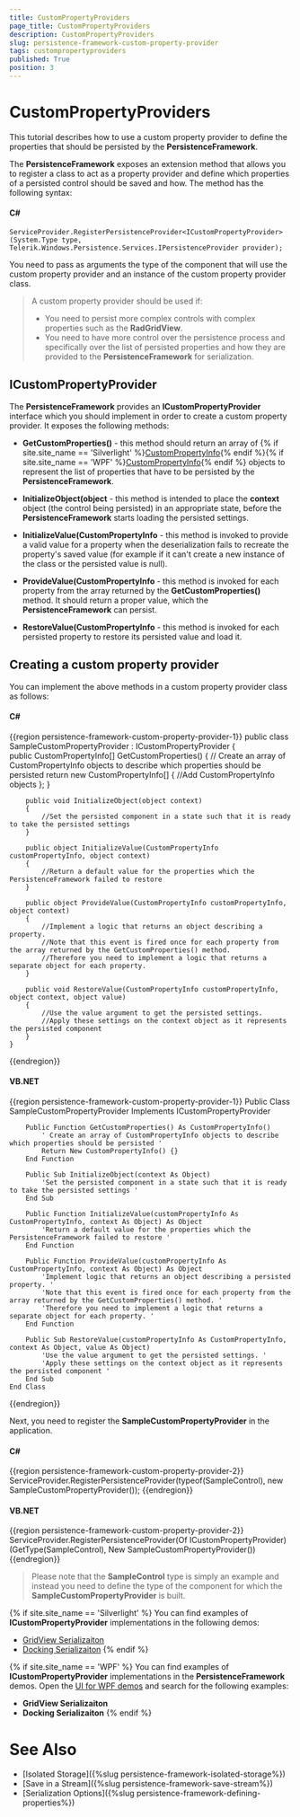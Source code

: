 ```yaml
---
title: CustomPropertyProviders
page_title: CustomPropertyProviders
description: CustomPropertyProviders
slug: persistence-framework-custom-property-provider
tags: custompropertyproviders
published: True
position: 3
---
```


# CustomPropertyProviders

This tutorial describes how to use a custom property provider to define the properties that should be persisted by the __PersistenceFramework__.	  

The __PersistenceFramework__ exposes an extension method that allows you to register a class to act as a property provider and define which properties of a persisted control should be saved and how. The method has the following syntax:	  

#### __C#__

    ServiceProvider.RegisterPersistenceProvider<ICustomPropertyProvider>(System.Type type, Telerik.Windows.Persistence.Services.IPersistenceProvider provider);

You need to pass as arguments the type of the component that will use the custom property provider and an instance of the custom property provider class.  

>A custom property provider should be used if:
>	- You need to persist more complex controls with complex properties such as the __RadGridView__.
>	- You need to have more control over the persistence process and specifically over the list of persisted properties and how they are provided to the __PersistenceFramework__ for serialization.			

## ICustomPropertyProvider

The __PersistenceFramework__ provides an __ICustomPropertyProvider__ interface which you should implement in order to create a custom property provider. It exposes the following methods:		

* __GetCustomProperties()__ - this method should return an array of {% if site.site_name == 'Silverlight' %}[CustomPropertyInfo](http://www.telerik.com/help/silverlight/t_telerik_windows_persistence_services_custompropertyinfo.html){% endif %}{% if site.site_name == 'WPF' %}[CustomPropertyInfo](http://www.telerik.com/help/wpf/t_telerik_windows_persistence_services_custompropertyinfo.html){% endif %} objects to represent the list of properties that have to be persisted by the __PersistenceFramework__.
 
* __InitializeObject(object__ - this method is intended to place the __context__ object (the control being persisted) in an appropriate state, before the __PersistenceFramework__ starts loading the persisted settings.			

* __InitializeValue(CustomPropertyInfo__ - this method is invoked to provide a valid value for a property when the deserialization fails to recreate the property's saved value (for example if it can't create a new instance of the class or the persisted value is null).			

* __ProvideValue(CustomPropertyInfo__ - this method is invoked for each property from the array returned by the __GetCustomProperties()__ method. It should return a proper value, which the __PersistenceFramework__ can persist.			

* __RestoreValue(CustomPropertyInfo__ - this method is invoked for each persisted property to restore its persisted value and load it.			

## Creating a custom property provider

You can implement the above methods in a custom property provider class as follows:		

#### __C#__

{{region persistence-framework-custom-property-provider-1}}
    public class SampleCustomPropertyProvider : ICustomPropertyProvider
    {	
        public CustomPropertyInfo[] GetCustomProperties()
        {
            // Create an array of CustomPropertyInfo objects to describe which properties should be persisted 
            return new CustomPropertyInfo[]
            {
                //Add CustomPropertyInfo objects
            };
        }

        public void InitializeObject(object context)
        {
            //Set the persisted component in a state such that it is ready to take the persisted settings
        }

        public object InitializeValue(CustomPropertyInfo customPropertyInfo, object context)
        {
            //Return a default value for the properties which the PersistenceFramework failed to restore
        }

        public object ProvideValue(CustomPropertyInfo customPropertyInfo, object context)
        {
            //Implement a logic that returns an object describing a property. 
            //Note that this event is fired once for each property from the array returned by the GetCustomProperties() method. 
            //Therefore you need to implement a logic that returns a separate object for each property.
        }

        public void RestoreValue(CustomPropertyInfo customPropertyInfo, object context, object value)
        {
            //Use the value argument to get the persisted settings.
            //Apply these settings on the context object as it represents the persisted component
        }	
    }
{{endregion}}

#### __VB.NET__
{{region persistence-framework-custom-property-provider-1}}
    Public Class SampleCustomPropertyProvider
        Implements ICustomPropertyProvider

        Public Function GetCustomProperties() As CustomPropertyInfo()
            ' Create an array of CustomPropertyInfo objects to describe which properties should be persisted '		
            Return New CustomPropertyInfo() {}
        End Function

        Public Sub InitializeObject(context As Object)
            'Set the persisted component in a state such that it is ready to take the persisted settings '
        End Sub

        Public Function InitializeValue(customPropertyInfo As CustomPropertyInfo, context As Object) As Object
            'Return a default value for the properties which the PersistenceFramework failed to restore '
        End Function

        Public Function ProvideValue(customPropertyInfo As CustomPropertyInfo, context As Object) As Object
            'Implement logic that returns an object describing a persisted property. '
            'Note that this event is fired once for each property from the array returned by the GetCustomProperties() method. '
            'Therefore you need to implement a logic that returns a separate object for each property. '
        End Function

        Public Sub RestoreValue(customPropertyInfo As CustomPropertyInfo, context As Object, value As Object)
            'Use the value argument to get the persisted settings. '
            'Apply these settings on the context object as it represents the persisted component '
        End Sub
    End Class
{{endregion}}

Next, you need to register the __SampleCustomPropertyProvider__ in the application.		

#### __C#__
{{region persistence-framework-custom-property-provider-2}}
    ServiceProvider.RegisterPersistenceProvider<ICustomPropertyProvider>(typeof(SampleControl), new SampleCustomPropertyProvider());
{{endregion}}

#### __VB.NET__
{{region persistence-framework-custom-property-provider-2}}
    ServiceProvider.RegisterPersistenceProvider(Of ICustomPropertyProvider)(GetType(SampleControl), New SampleCustomPropertyProvider())
{{endregion}}

>Please note that the __SampleControl__ type is simply an example and instead you need to define the type of the component for which the __SampleCustomPropertyProvider__ is built.

{% if site.site_name == 'Silverlight' %}
You can find examples of __ICustomPropertyProvider__ implementations in the following demos:
* [GridView Serializaiton](http://demos.telerik.com/silverlight/#PersistenceFramework/GridViewCustomSerialization)
* [Docking Serializaiton](http://demos.telerik.com/silverlight/#PersistenceFramework/DockingCustomSerialization)
{% endif %}

{% if site.site_name == 'WPF' %}
You can find examples of __ICustomPropertyProvider__ implementations in the __PersistenceFramework__ demos. Open the  [UI for WPF demos](http://demos.telerik.com/wpf/) and search for the following examples:
* __GridView Serializaiton__
* __Docking Serializaiton__
{% endif %}

# See Also
 * [Isolated Storage]({%slug persistence-framework-isolated-storage%})
 * [Save in a Stream]({%slug persistence-framework-save-stream%})
 * [Serialization Options]({%slug persistence-framework-defining-properties%})